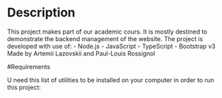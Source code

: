 # Description
This project makes part of our academic cours. It is mostly destined to demonstrate the backend management of the website.
The project is developed with use of: 
	- Node.js
	- JavaScript
	- TypeScript
	- Bootstrap v3
Made by Artemii Lazovskii and Paul-Louis Rossignol

#Requirements

U need this list of utilities to be installed on your computer in order to run this project:
